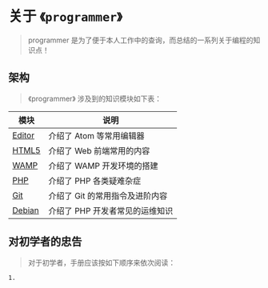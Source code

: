 # 关于 `《programmer》`

> programmer 是为了便于本人工作中的查询，而总结的一系列关于编程的知识点！

## 架构

> 《programmer》 涉及到的知识模块如下表：

| 模块                         | 说明                            |
| ---------------------------- | ------------------------------- |
| [Editor](./Editor/README.md) | 介绍了 Atom 等常用编辑器        |
| [HTML5](./HTML5/README.md)   | 介绍了 Web 前端常用的内容       |
| [WAMP](./WAMP/README.md)     | 介绍了 WAMP 开发环境的搭建      |
| [PHP](./PHP/README.md)       | 介绍了 PHP 各类疑难杂症         |
| [Git](./Git/README.md)       | 介绍了 Git 的常用指令及进阶内容 |
| [Debian](./Git/README.md)    | 介绍了 PHP 开发者常见的运维知识 |

## 对初学者的忠告

> 对于初学者，手册应该按如下顺序来依次阅读：

```text
1. 
```
